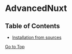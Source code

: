 # AdvancedNuxt

## Table of Contents

- [Installation from sources](#installation-from-sources)

[Go to Top](#table-of-contents)
